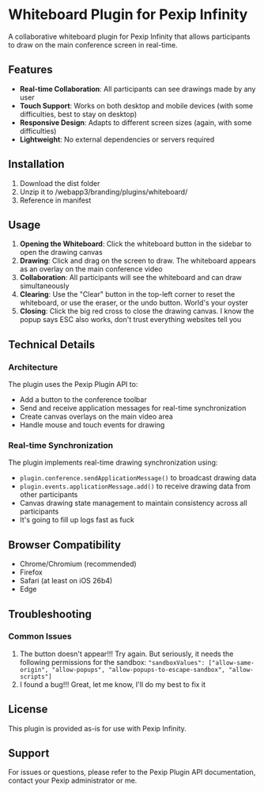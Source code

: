 # Whiteboard Plugin for Pexip Infinity

A collaborative whiteboard plugin for Pexip Infinity that allows participants to draw on the main conference screen in real-time.

## Features

- **Real-time Collaboration**: All participants can see drawings made by any user
- **Touch Support**: Works on both desktop and mobile devices (with some difficulties, best to stay on desktop)
- **Responsive Design**: Adapts to different screen sizes (again, with some difficulties)
- **Lightweight**: No external dependencies or servers required

## Installation

1. Download the dist folder
2. Unzip it to /webapp3/branding/plugins/whiteboard/
3. Reference in manifest
   
## Usage

1. **Opening the Whiteboard**: Click the whiteboard button in the sidebar to open the drawing canvas
2. **Drawing**: Click and drag on the screen to draw. The whiteboard appears as an overlay on the main conference video
3. **Collaboration**: All participants will see the whiteboard and can draw simultaneously
4. **Clearing**: Use the "Clear" button in the top-left corner to reset the whiteboard, or use the eraser, or the undo button. World's your oyster
5. **Closing**: Click the big red cross to close the drawing canvas. I know the popup says ESC also works, don't trust everything websites tell you

## Technical Details

### Architecture

The plugin uses the Pexip Plugin API to:
- Add a button to the conference toolbar
- Send and receive application messages for real-time synchronization
- Create canvas overlays on the main video area
- Handle mouse and touch events for drawing

### Real-time Synchronization

The plugin implements real-time drawing synchronization using:
- `plugin.conference.sendApplicationMessage()` to broadcast drawing data
- `plugin.events.applicationMessage.add()` to receive drawing data from other participants
- Canvas drawing state management to maintain consistency across all participants
- It's going to fill up logs fast as fuck

## Browser Compatibility

- Chrome/Chromium (recommended)
- Firefox
- Safari (at least on iOS 26b4)
- Edge

## Troubleshooting

### Common Issues

1. The button doesn't appear!!! 
   Try again. But seriously, it needs the following permissions for the sandbox: `"sandboxValues": ["allow-same-origin", "allow-popups", "allow-popups-to-escape-sandbox", "allow-scripts"]`
3. I found a bug!!! 
   Great, let me know, I'll do my best to fix it

## License

This plugin is provided as-is for use with Pexip Infinity. 

## Support

For issues or questions, please refer to the Pexip Plugin API documentation, contact your Pexip administrator or me.
